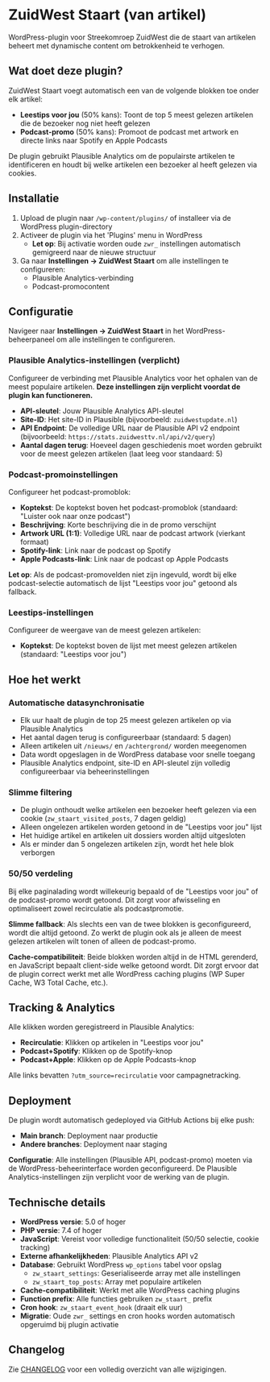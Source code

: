 # ZuidWest Staart (van artikel)

WordPress-plugin voor Streekomroep ZuidWest die de staart van artikelen beheert met dynamische content om betrokkenheid te verhogen.

## Wat doet deze plugin?

ZuidWest Staart voegt automatisch een van de volgende blokken toe onder elk artikel:

- **Leestips voor jou** (50% kans): Toont de top 5 meest gelezen artikelen die de bezoeker nog niet heeft gelezen
- **Podcast-promo** (50% kans): Promoot de podcast met artwork en directe links naar Spotify en Apple Podcasts

De plugin gebruikt Plausible Analytics om de populairste artikelen te identificeren en houdt bij welke artikelen een bezoeker al heeft gelezen via cookies.

## Installatie

1. Upload de plugin naar `/wp-content/plugins/` of installeer via de WordPress plugin-directory
2. Activeer de plugin via het 'Plugins' menu in WordPress
   - **Let op**: Bij activatie worden oude `zwr_` instellingen automatisch gemigreerd naar de nieuwe structuur
3. Ga naar **Instellingen → ZuidWest Staart** om alle instellingen te configureren:
   - Plausible Analytics-verbinding
   - Podcast-promocontent

## Configuratie

Navigeer naar **Instellingen → ZuidWest Staart** in het WordPress-beheerpaneel om alle instellingen te configureren.

### Plausible Analytics-instellingen (verplicht)

Configureer de verbinding met Plausible Analytics voor het ophalen van de meest populaire artikelen. **Deze instellingen zijn verplicht voordat de plugin kan functioneren.**

- **API-sleutel**: Jouw Plausible Analytics API-sleutel
- **Site-ID**: Het site-ID in Plausible (bijvoorbeeld: `zuidwestupdate.nl`)
- **API Endpoint**: De volledige URL naar de Plausible API v2 endpoint (bijvoorbeeld: `https://stats.zuidwesttv.nl/api/v2/query`)
- **Aantal dagen terug**: Hoeveel dagen geschiedenis moet worden gebruikt voor de meest gelezen artikelen (laat leeg voor standaard: 5)

### Podcast-promoinstellingen

Configureer het podcast-promoblok:

- **Koptekst**: De koptekst boven het podcast-promoblok (standaard: "Luister ook naar onze podcast")
- **Beschrijving**: Korte beschrijving die in de promo verschijnt
- **Artwork URL (1:1)**: Volledige URL naar de podcast artwork (vierkant formaat)
- **Spotify-link**: Link naar de podcast op Spotify
- **Apple Podcasts-link**: Link naar de podcast op Apple Podcasts

**Let op**: Als de podcast-promovelden niet zijn ingevuld, wordt bij elke podcast-selectie automatisch de lijst "Leestips voor jou" getoond als fallback.

### Leestips-instellingen

Configureer de weergave van de meest gelezen artikelen:

- **Koptekst**: De koptekst boven de lijst met meest gelezen artikelen (standaard: "Leestips voor jou")

## Hoe het werkt

### Automatische datasynchronisatie

- Elk uur haalt de plugin de top 25 meest gelezen artikelen op via Plausible Analytics
- Het aantal dagen terug is configureerbaar (standaard: 5 dagen)
- Alleen artikelen uit `/nieuws/` en `/achtergrond/` worden meegenomen
- Data wordt opgeslagen in de WordPress database voor snelle toegang
- Plausible Analytics endpoint, site-ID en API-sleutel zijn volledig configureerbaar via beheerinstellingen

### Slimme filtering

- De plugin onthoudt welke artikelen een bezoeker heeft gelezen via een cookie (`zw_staart_visited_posts`, 7 dagen geldig)
- Alleen ongelezen artikelen worden getoond in de "Leestips voor jou" lijst
- Het huidige artikel en artikelen uit dossiers worden altijd uitgesloten
- Als er minder dan 5 ongelezen artikelen zijn, wordt het hele blok verborgen

### 50/50 verdeling

Bij elke paginalading wordt willekeurig bepaald of de "Leestips voor jou" of de podcast-promo wordt getoond. Dit zorgt voor afwisseling en optimaliseert zowel recirculatie als podcastpromotie.

**Slimme fallback**: Als slechts een van de twee blokken is geconfigureerd, wordt die altijd getoond. Zo werkt de plugin ook als je alleen de meest gelezen artikelen wilt tonen of alleen de podcast-promo.

**Cache-compatibiliteit**: Beide blokken worden altijd in de HTML gerenderd, en JavaScript bepaalt client-side welke getoond wordt. Dit zorgt ervoor dat de plugin correct werkt met alle WordPress caching plugins (WP Super Cache, W3 Total Cache, etc.).

## Tracking & Analytics

Alle klikken worden geregistreerd in Plausible Analytics:

- **Recirculatie**: Klikken op artikelen in "Leestips voor jou"
- **Podcast+Spotify**: Klikken op de Spotify-knop
- **Podcast+Apple**: Klikken op de Apple Podcasts-knop

Alle links bevatten `?utm_source=recirculatie` voor campagnetracking.

## Deployment

De plugin wordt automatisch gedeployed via GitHub Actions bij elke push:

- **Main branch**: Deployment naar productie
- **Andere branches**: Deployment naar staging

**Configuratie**: Alle instellingen (Plausible API, podcast-promo) moeten via de WordPress-beheerinterface worden geconfigureerd. De Plausible Analytics-instellingen zijn verplicht voor de werking van de plugin.

## Technische details

- **WordPress versie**: 5.0 of hoger
- **PHP versie**: 7.4 of hoger
- **JavaScript**: Vereist voor volledige functionaliteit (50/50 selectie, cookie tracking)
- **Externe afhankelijkheden**: Plausible Analytics API v2
- **Database**: Gebruikt WordPress `wp_options` tabel voor opslag
  - `zw_staart_settings`: Geserialiseerde array met alle instellingen
  - `zw_staart_top_posts`: Array met populaire artikelen
- **Cache-compatibiliteit**: Werkt met alle WordPress caching plugins
- **Function prefix**: Alle functies gebruiken `zw_staart_` prefix
- **Cron hook**: `zw_staart_event_hook` (draait elk uur)
- **Migratie**: Oude `zwr_` settings en cron hooks worden automatisch opgeruimd bij plugin activatie

## Changelog

Zie [CHANGELOG](CHANGELOG) voor een volledig overzicht van alle wijzigingen.
